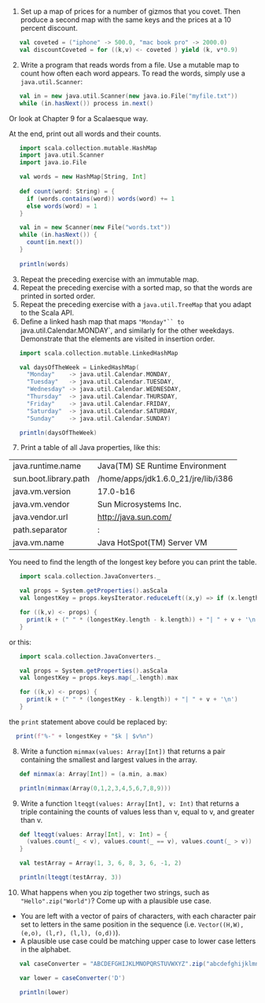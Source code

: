 1. Set up a map of prices for a number of gizmos that you covet. Then produce a second map with the same keys and the prices at a 10 percent discount.
 ```scala
    val coveted = ("iphone" -> 500.0, "mac book pro" -> 2000.0)
    val discountCoveted = for ((k,v) <- coveted ) yield (k, v*0.9)
```

2. Write a program that reads words from a file. Use a mutable map to count how often each word appears. To read the words, simply use a `java.util.Scanner`:
 ```scala
    val in = new java.util.Scanner(new java.io.File("myfile.txt"))
    while (in.hasNext()) process in.next()
```
 Or look at Chapter 9 for a Scalaesque way.

 At the end, print out all words and their counts.
 ```scala
    import scala.collection.mutable.HashMap
    import java.util.Scanner
    import java.io.File

    val words = new HashMap[String, Int]
    
    def count(word: String) = {
      if (words.contains(word)) words(word) += 1
      else words(word) = 1
    }

    val in = new Scanner(new File("words.txt")) 
    while (in.hasNext()) {
      count(in.next())
    }
    
    println(words)
```

3. Repeat the preceding exercise with an immutable map.
4. Repeat the preceding exercise with a sorted map, so that the words are printed in sorted order.
5. Repeat the preceding exercise with a `java.util.TreeMap` that you adapt to the Scala API.
6. Deﬁne a linked hash map that maps `"Monday"`` to `java.util.Calendar.MONDAY`, and similarly for the other weekdays. Demonstrate that the elements are visited in insertion order.
 ```scala
    import scala.collection.mutable.LinkedHashMap

    val daysOfTheWeek = LinkedHashMap(
      "Monday"    -> java.util.Calendar.MONDAY,
      "Tuesday"   -> java.util.Calendar.TUESDAY,
      "Wednesday" -> java.util.Calendar.WEDNESDAY,
      "Thursday"  -> java.util.Calendar.THURSDAY,
      "Friday"    -> java.util.Calendar.FRIDAY,
      "Saturday"  -> java.util.Calendar.SATURDAY,
      "Sunday"    -> java.util.Calendar.SUNDAY)

    println(daysOfTheWeek)
```

7. Print a table of all Java properties, like this:

 |   |   |
 |---|---|
 | java.runtime.name     | Java(TM) SE Runtime Environment
 | sun.boot.library.path | /home/apps/jdk1.6.0_21/jre/lib/i386
 | java.vm.version       | 17.0-b16
 | java.vm.vendor        | Sun Microsystems Inc.
 | java.vendor.url       | http://java.sun.com/
 | path.separator        | :
 | java.vm.name          | Java HotSpot(TM) Server VM
 
 You need to find the length of the longest key before you can print the table.
 ```scala
    import scala.collection.JavaConverters._

    val props = System.getProperties().asScala
    val longestKey = props.keysIterator.reduceLeft((x,y) => if (x.length > y.length) x else y)

    for ((k,v) <- props) {
      print(k + (" " * (longestKey.length - k.length)) + "| " + v + '\n')
    }
```
 or this:
 ```scala
    import scala.collection.JavaConverters._

    val props = System.getProperties().asScala
    val longestKey = props.keys.map(_.length).max

    for ((k,v) <- props) {
      print(k + (" " * (longestKey - k.length)) + "| " + v + '\n')
    }
```
 
 the `print` statement above could be replaced by:
 ```scala
   print(f"%-" + longestKey + "$k | $v%n")
```

8. Write a function `minmax(values: Array[Int])` that returns a pair containing the smallest and largest values in the array.
 ```scala
    def minmax(a: Array[Int]) = (a.min, a.max)

    println(minmax(Array(0,1,2,3,4,5,6,7,8,9)))
  ```
  
9. Write a function `lteqgt(values: Array[Int], v: Int)` that returns a triple containing the counts of values less than v, equal to v, and greater than v.
 ```scala
    def lteqgt(values: Array[Int], v: Int) = {
      (values.count(_ < v), values.count(_ == v), values.count(_ > v))
    }

    val testArray = Array(1, 3, 6, 8, 3, 6, -1, 2)

    println(lteqgt(testArray, 3))
```
10. What happens when you zip together two strings, such as `"Hello".zip("World")`? Come up with a plausible use case.
 - You are left with a vector of pairs of characters, with each character pair set to letters in the same position in the sequence (i.e. `Vector((H,W), (e,o), (l,r), (l,l), (o,d))`). 
 - A plausible use case could be matching upper case to lower case letters in the alphabet.

  ```scala
     val caseConverter = "ABCDEFGHIJKLMNOPQRSTUVWXYZ".zip("abcdefghijklmnopqrstuvwxyz").toMap

     var lower = caseConverter('D')

     println(lower)
```
